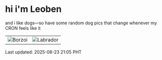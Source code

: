 # hi i'm Leoben

and i like dogs—so have some random dog pics that change whenever my CRON feels like it

|  |  |
|--------|----------|
| ![Borzoi](https://random-dog-vercel.vercel.app/api/random-borzoi?v=1755954320) | ![Labrador](https://random-dog-vercel.vercel.app/api/random-labrador?v=1755954320) |

Last updated: 2025-08-23 21:05 PHT
